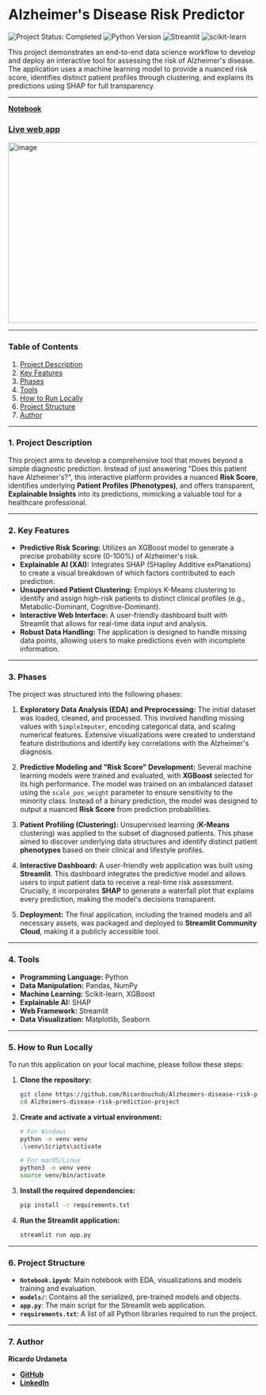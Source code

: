 # Alzheimer's Disease Risk Predictor

<p align="left">
  <img src="https://img.shields.io/badge/Project_Status-Completed-green?style=for-the-badge" alt="Project Status: Completed"/>
  <img src="https://img.shields.io/badge/Python-3.9+-blue?style=for-the-badge&logo=python" alt="Python Version"/>
  <img src="https://img.shields.io/badge/Streamlit-FF4B4B?style=for-the-badge&logo=streamlit" alt="Streamlit"/>
  <img src="https://img.shields.io/badge/scikit--learn-F7931E?style=for-the-badge&logo=scikit-learn" alt="scikit-learn"/>
</p>

This project demonstrates an end-to-end data science workflow to develop and deploy an interactive tool for assessing the risk of Alzheimer's disease. The application uses a machine learning model to provide a nuanced risk score, identifies distinct patient profiles through clustering, and explains its predictions using SHAP for full transparency.

---

**[Notebook](https://github.com/Ricardouchub/Alzheimers-disease-risk-prediction-project/blob/main/Notebook.ipynb)**

### **[Live web app](https://alzheimers-disease-risk-prediction-project.streamlit.app/)**

<img width="747" height="364" alt="image" src="https://github.com/user-attachments/assets/79991e09-9575-4504-9d90-318d72e3c52a" />


---

### Table of Contents
1. [Project Description](#project-description)
2. [Key Features](#key-features)
3. [Phases](#phases)
4. [Tools](#tools)
5. [How to Run Locally](#how-to-run-locally)
6. [Project Structure](#project-structure)
7. [Author](#author)

---

### 1. Project Description

This project aims to develop a comprehensive tool that moves beyond a simple diagnostic prediction. Instead of just answering "Does this patient have Alzheimer's?", this interactive platform provides a nuanced **Risk Score**, identifies underlying **Patient Profiles (Phenotypes)**, and offers transparent, **Explainable Insights** into its predictions, mimicking a valuable tool for a healthcare professional.

---

### 2. Key Features

- **Predictive Risk Scoring:** Utilizes an XGBoost model to generate a precise probability score (0-100%) of Alzheimer's risk.
- **Explainable AI (XAI):** Integrates SHAP (SHapley Additive exPlanations) to create a visual breakdown of which factors contributed to each prediction.
- **Unsupervised Patient Clustering:** Employs K-Means clustering to identify and assign high-risk patients to distinct clinical profiles (e.g., Metabolic-Dominant, Cognitive-Dominant).
- **Interactive Web Interface:** A user-friendly dashboard built with Streamlit that allows for real-time data input and analysis.
- **Robust Data Handling:** The application is designed to handle missing data points, allowing users to make predictions even with incomplete information.

---

### 3. Phases

The project was structured into the following phases:

1.  **Exploratory Data Analysis (EDA) and Preprocessing:**
    The initial dataset was loaded, cleaned, and processed. This involved handling missing values with `SimpleImputer`, encoding categorical data, and scaling numerical features. Extensive visualizations were created to understand feature distributions and identify key correlations with the Alzheimer's diagnosis.

2.  **Predictive Modeling and "Risk Score" Development:**
    Several machine learning models were trained and evaluated, with **XGBoost** selected for its high performance. The model was trained on an imbalanced dataset using the `scale_pos_weight` parameter to ensure sensitivity to the minority class. Instead of a binary prediction, the model was designed to output a nuanced **Risk Score** from prediction probabilities.

3.  **Patient Profiling (Clustering):**
    Unsupervised learning (**K-Means** clustering) was applied to the subset of diagnosed patients. This phase aimed to discover underlying data structures and identify distinct patient **phenotypes** based on their clinical and lifestyle profiles.

4.  **Interactive Dashboard:**
    A user-friendly web application was built using **Streamlit**. This dashboard integrates the predictive model and allows users to input patient data to receive a real-time risk assessment. Crucially, it incorporates **SHAP** to generate a waterfall plot that explains every prediction, making the model's decisions transparent.

5.  **Deployment:**
    The final application, including the trained models and all necessary assets, was packaged and deployed to **Streamlit Community Cloud**, making it a publicly accessible tool.

---

### 4. Tools

- **Programming Language:** Python
- **Data Manipulation:** Pandas, NumPy
- **Machine Learning:** Scikit-learn, XGBoost
- **Explainable AI:** SHAP
- **Web Framework:** Streamlit
- **Data Visualization:** Matplotlib, Seaborn

---

### 5. How to Run Locally

To run this application on your local machine, please follow these steps:

1.  **Clone the repository:**
    ```bash
    git clone https://github.com/Ricardouchub/Alzheimers-disease-risk-prediction-project.git
    cd Alzheimers-disease-risk-prediction-project
    ```

2.  **Create and activate a virtual environment:**
    ```bash
    # For Windows
    python -m venv venv
    .\venv\Scripts\activate

    # For macOS/Linux
    python3 -m venv venv
    source venv/bin/activate
    ```

3.  **Install the required dependencies:**
    ```bash
    pip install -r requirements.txt
    ```

4.  **Run the Streamlit application:**
    ```bash
    streamlit run app.py
    ```

---

### 6. Project Structure

- **`Notebook.ipynb`**: Main notebook with EDA, visualizations and models training and evaluation.
- **`models/`**: Contains all the serialized, pre-trained models and objects.
- **`app.py`**: The main script for the Streamlit web application.
- **`requirements.txt`**: A list of all Python libraries required to run the project.

---

### 7. Author

**Ricardo Urdaneta**

- [**GitHub**](https://github.com/Ricardouchub)
- [**LinkedIn**](https://www.linkedin.com/in/ricardourdanetacastro)

